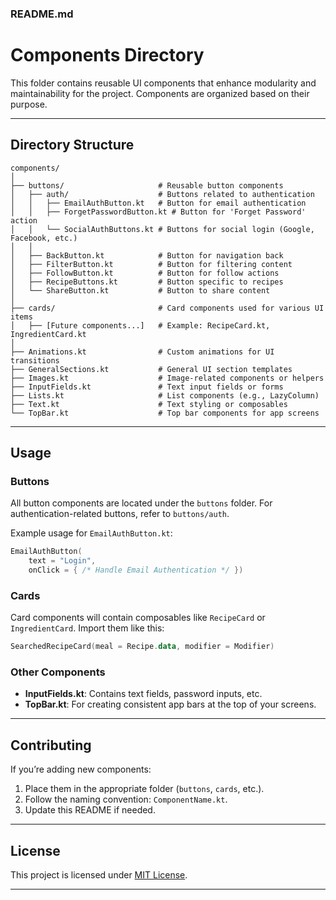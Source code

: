 
### **README.md**

# **Components Directory**
This folder contains reusable UI components that enhance modularity and maintainability for the project. Components are organized based on their purpose.

---

## **Directory Structure**

```
components/
│
├── buttons/                     # Reusable button components
│   ├── auth/                    # Buttons related to authentication
│   │   ├── EmailAuthButton.kt   # Button for email authentication
│   │   ├── ForgetPasswordButton.kt # Button for 'Forget Password' action
│   │   └── SocialAuthButtons.kt # Buttons for social login (Google, Facebook, etc.)
│   │
│   ├── BackButton.kt            # Button for navigation back
│   ├── FilterButton.kt          # Button for filtering content
│   ├── FollowButton.kt          # Button for follow actions
│   ├── RecipeButtons.kt         # Button specific to recipes
│   └── ShareButton.kt           # Button to share content
│
├── cards/                       # Card components used for various UI items
│   ├── [Future components...]   # Example: RecipeCard.kt, IngredientCard.kt
│
├── Animations.kt                # Custom animations for UI transitions
├── GeneralSections.kt           # General UI section templates
├── Images.kt                    # Image-related components or helpers
├── InputFields.kt               # Text input fields or forms
├── Lists.kt                     # List components (e.g., LazyColumn)
├── Text.kt                      # Text styling or composables
└── TopBar.kt                    # Top bar components for app screens
```

---

## **Usage**
### **Buttons**
All button components are located under the `buttons` folder. For authentication-related buttons, refer to `buttons/auth`.

Example usage for `EmailAuthButton.kt`:
```kotlin
EmailAuthButton(
    text = "Login",
    onClick = { /* Handle Email Authentication */ })

```

### **Cards**
Card components will contain composables like `RecipeCard` or `IngredientCard`. Import them like this:
```kotlin
SearchedRecipeCard(meal = Recipe.data, modifier = Modifier)
```

### **Other Components**
- **InputFields.kt**: Contains text fields, password inputs, etc.
- **TopBar.kt**: For creating consistent app bars at the top of your screens.

---

## **Contributing**
If you’re adding new components:
1. Place them in the appropriate folder (`buttons`, `cards`, etc.).
2. Follow the naming convention: `ComponentName.kt`.
3. Update this README if needed.

---

## **License**
This project is licensed under [MIT License](https://opensource.org/licenses/MIT).

---

